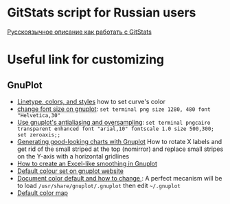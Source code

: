 GitStats script for Russian users
=================================

[Русскоязычное описание как работать с GitStats](http://idoka.ru/nice-git-statistics-generator)

Useful link for customizing
===========================

GnuPlot
-------

* [Linetype, colors, and styles](http://gnuplot.sourceforge.net/docs_4.2/node62.html) how to set curve's color
* [change font size on gnuplot](https://stackoverflow.com/questions/36598885/change-font-size-on-gnuplot): `set terminal png size 1280, 480 font "Helvetica,30"`
* [Use gnuplot's antialiasing and oversampling](https://github.com/andrejv/wxmaxima/issues/254): `set terminal pngcairo  transparent enhanced font "arial,10" fontscale 1.0 size 500,300; set zeroaxis;;`
* [Generating good-looking charts with Gnuplot](https://www.electricmonk.nl/log/2014/07/12/generating-good-looking-charts-with-gnuplot/) How to rotate X labels and get rid of the small striped at the top (nomirror) and replace small stripes on the Y-axis with a horizontal gridlines
* [How to create an Excel-like smoothing in Gnuplot](https://stackoverflow.com/questions/34258392/how-to-create-an-excel-like-smoothing-in-gnuplot)
* [Default colour set on gnuplot website](https://stackoverflow.com/questions/17120363/default-colour-set-on-gnuplot-website)
* [Document color default and how to change ](https://sourceforge.net/p/gnuplot/bugs/928/): A perfect mecanism will be to load `/usr/share/gnuplot/.gnuplot` then edit  `~/.gnuplot`
* [Default color map](http://www.gnuplotting.org/default-color-map/) 








